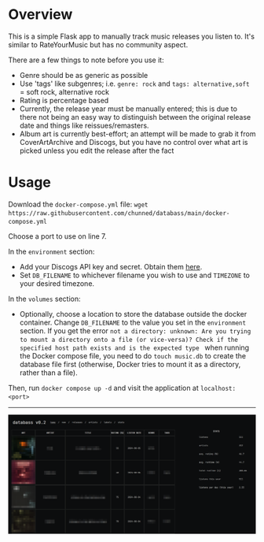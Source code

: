 # Overview

This is a simple Flask app to manually track music releases you listen to. It's similar to RateYourMusic but has no community aspect.

There are a few things to note before you use it:
- Genre should be as generic as possible
- Use 'tags' like subgenres; i.e. `genre: rock` and `tags: alternative,soft` = soft rock, alternative rock
- Rating is percentage based
- Currently, the release year must be manually entered; this is due to there not being an easy way to distinguish between the original release date and things like reissues/remasters. 
- Album art is currently best-effort; an attempt will be made to grab it from CoverArtArchive and Discogs, but you have no control over what art is picked unless you edit the release after the fact


# Usage
Download the `docker-compose.yml` file: `wget https://raw.githubusercontent.com/chunned/databass/main/docker-compose.yml`

Choose a port to use on line 7.

In the `environment` section:
- Add your Discogs API key and secret. Obtain them [here](https://www.discogs.com/settings/developers).
- Set `DB_FILENAME` to whichever filename you wish to use and `TIMEZONE` to your desired timezone.

In the `volumes` section:
- Optionally, choose a location to store the database outside the docker container. Change `DB_FILENAME` to the value you set in the `environment` section. If you get the error `not a directory: unknown: Are you trying to mount a directory onto a file (or vice-versa)? Check if the specified host path exists and is the expected type ` when running the Docker compose file, you need to do `touch music.db` to create the database file first (otherwise, Docker tries to mount it as a directory, rather than a file). 

Then, run `docker compose up -d` and visit the application at `localhost:<port>`

---

![](/static/screen.png)
